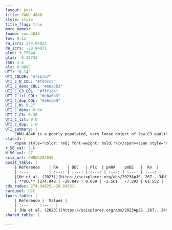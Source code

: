 ```yaml
---
layout: post
title: CWNU 4846
style: style
title_flag: true
more_names: 
fname: cwnu4846
fov: 0.12
ra_icrs: 274.94825
de_icrs: -28.84931
glon: 3.75644
glat: -6.47733
r50: 3.6
plx: 0.0895
UTI: "0.14"
UTI_COLOR: "#f5bfb7"
UTI_C_N_COL: "#fddcc5"
UTI_C_dens_COL: "#e6acb3"
UTI_C_C3_COL: "#fff1d4"
UTI_C_lit_COL: "#e0a6b3"
UTI_C_dup_COL: "#a6cab9"
UTI_C_N: 0.27
UTI_C_dens: 0.04
UTI_C_C3: 0.38
UTI_C_lit: 0.0
UTI_C_dup: 1.0
UTI_summary: |
    CWNU 4846 is a poorly populated, very loose object of low C3 quality. It was recently reported in the literature.
class3: |
    <span style="color: red; font-weight: bold;">C</span><span style="color: #FFC300; font-weight: bold;">B</span>
r_50_val: 3.6
N_50_val: 27
scix_url: CWNU%204846
posit_table: |
    | Reference    | RA    | DEC   | Plx  | pmRA  | pmDE   |  Rv  |
    | :---         | :---: | :---: | :---: | :---: | :---: | :---: |
    |[He et al. (2023)](https://scixplorer.org/abs/2023ApJS..267...34H) | 274.943 | -28.851 | 0.076 | -2.602 | -7.313 | 59.95 |
    | **UCC** |274.948 | -28.849 | 0.089 | -2.561 | -7.293 | 61.552 | 
cds_radec: 274.94825,-28.84931
carousel: UCC
fpars_table: |
    | Reference |  Values |
    | :---  |  :---:  |
    | [He et al. (2023)](https://scixplorer.org/abs/2023ApJS..267...34H) | `A0=0.35, m-M=15.6, logA=9.8` |
shared_table: |
    
---
```

